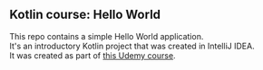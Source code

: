 ## Kotlin course: Hello World

This repo contains a simple Hello World application.  
It's an introductory Kotlin project that was created in IntelliJ IDEA.  
It was created as part of [this Udemy course](https://www.udemy.com/course/kotlinmasterclass/).
